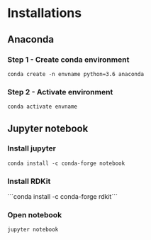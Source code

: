 # Installations
## Anaconda

### Step 1 - Create conda environment

```conda create -n envname python=3.6 anaconda```

### Step 2 - Activate environment

```conda activate envname```

## Jupyter notebook

### Install jupyter

```conda install -c conda-forge notebook```

### Install RDKit

´´´conda install -c conda-forge rdkit´´´

### Open notebook

```jupyter notebook```
